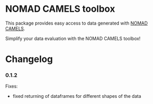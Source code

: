 # NOMAD CAMELS toolbox

This package provides easy access to data generated with [NOMAD CAMELS](https://github.com/FAU-LAP/NOMAD-CAMELS).

Simplify your data evaluation with the NOMAD CAMELS toolbox!


# Changelog

### 0.1.2
Fixes:
- fixed returning of dataframes for different shapes of the data
